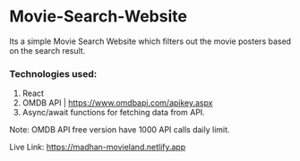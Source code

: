 # Movie-Search-Website

Its a simple Movie Search Website which filters out the movie posters based on the search result.

### Technologies used:

1. React
2. OMDB API  | https://www.omdbapi.com/apikey.aspx 
3. Async/await functions for fetching data from API.

Note: OMDB API free version have 1000 API calls daily limit.

Live Link: https://madhan-movieland.netlify.app